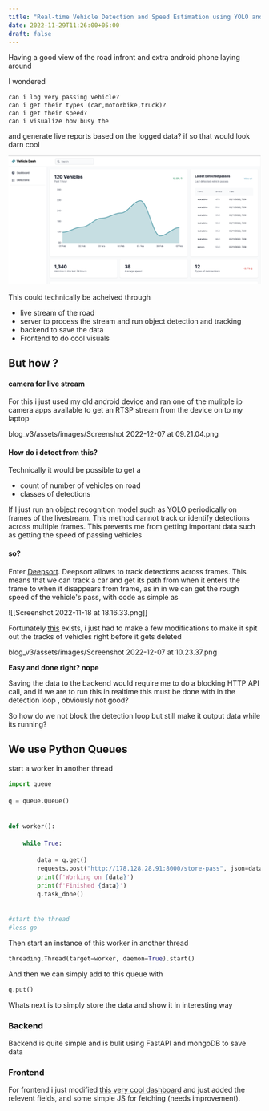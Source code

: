 ```yaml
---
title: "Real-time Vehicle Detection and Speed Estimation using YOLO and Deepsort"
date: 2022-11-29T11:26:00+05:00
draft: false
---
```








Having a good view of the road infront and extra android phone laying around  

I wondered 

```
can i log very passing vehicle?
can i get their types (car,motorbike,truck)?
can i get their speed?
can i visualize how busy the
```

and generate live reports based on the logged data? if so that would look darn cool

![web-dashboard](https://raw.githubusercontent.com/Dharisd/dharisd.github.io/main/assets/images/Screenshot%202022-11-14%20at%2000.30.58.png)

This could technically be acheived through

* live stream of the road 
* server to process the stream and run object detection and tracking
* backend to save the data
* Frontend to do cool visuals


## But how ?

#### camera for live stream

For this i just used my old android device and ran one of the mulitple ip camera apps available to get an RTSP stream from the device on to my laptop

blog_v3/assets/images/Screenshot 2022-12-07 at 09.21.04.png


#### How do i detect from this?

Technically it would be possible to get a 

* count of number of vehicles on road 
* classes of detections 

If I just run an object recognition model such as YOLO periodically on frames of the livestream. This method cannot track or identify detections across multiple frames. This prevents me from getting important data such as getting the speed of passing vehicles

#### so?
Enter [Deepsort](https://arxiv.org/abs/1703.07402). Deepsort allows to track detections across frames. This means that we can track a car and get its path from when it enters the frame to when it disappears from frame, as in in we can get the rough speed of the vehicle's pass, with code as simple as

![[Screenshot 2022-11-18 at 18.16.33.png]]

Fortunately [this]([https://github.com/HowieMa/DeepSORT_YOLOv5_Pytorch]) exists, i just had to make a few modifications to make it spit out the tracks of vehicles right before it gets deleted

blog_v3/assets/images/Screenshot 2022-12-07 at 10.23.37.png

**Easy and done right? nope**

Saving the data to the backend would require me to do a blocking HTTP API call, and if we are to run this in realtime this must be done with in the detection loop , obviously not good?

So how do we not block the detection loop but still make it output data while its running?


## We use Python Queues
start a worker in another thread 

```python 
import queue

q = queue.Queue()

  
def worker():

	while True:

		data = q.get()
		requests.post("http://178.128.28.91:8000/store-pass", json=data)
		print(f'Working on {data}')
		print(f'Finished {data}')
		q.task_done()

  
#start the thread
#less go


```

Then start an instance of this worker in another thread 
```python
threading.Thread(target=worker, daemon=True).start()
```

And then we can simply add to this queue with
```python 
q.put()
```
Whats next is to simply store the data and show it in interesting way

### Backend 
Backend is quite simple and is bulit using FastAPI and mongoDB to save data 


### Frontend 


For frontend i just modified [this very cool dashboard](https://github.com/themesberg/tailwind-dashboard-windster/) and just added the relevent fields, and some simple JS for fetching (needs improvement).





